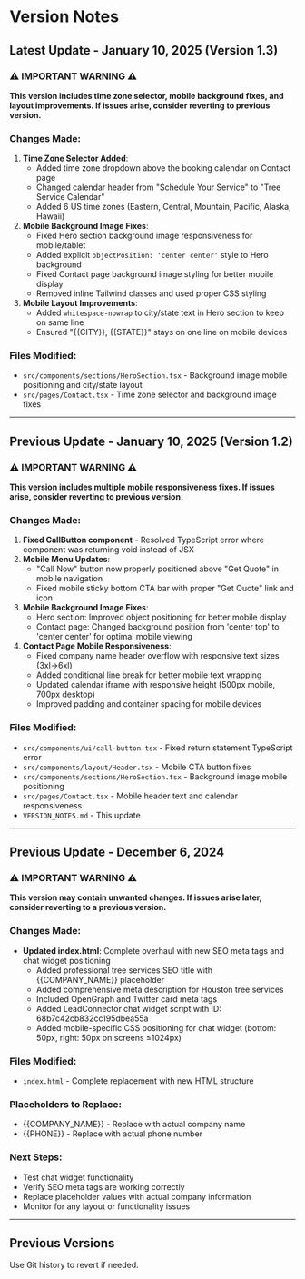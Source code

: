 # Version Notes

## Latest Update - January 10, 2025 (Version 1.3)

### ⚠️ IMPORTANT WARNING ⚠️  
**This version includes time zone selector, mobile background fixes, and layout improvements. If issues arise, consider reverting to previous version.**

### Changes Made:
1. **Time Zone Selector Added**:
   - Added time zone dropdown above the booking calendar on Contact page
   - Changed calendar header from "Schedule Your Service" to "Tree Service Calendar"
   - Added 6 US time zones (Eastern, Central, Mountain, Pacific, Alaska, Hawaii)
2. **Mobile Background Image Fixes**:
   - Fixed Hero section background image responsiveness for mobile/tablet
   - Added explicit `objectPosition: 'center center'` style to Hero background
   - Fixed Contact page background image styling for better mobile display
   - Removed inline Tailwind classes and used proper CSS styling
3. **Mobile Layout Improvements**:
   - Added `whitespace-nowrap` to city/state text in Hero section to keep on same line
   - Ensured "{{CITY}}, {{STATE}}" stays on one line on mobile devices

### Files Modified:
- `src/components/sections/HeroSection.tsx` - Background image mobile positioning and city/state layout
- `src/pages/Contact.tsx` - Time zone selector and background image fixes

---

## Previous Update - January 10, 2025 (Version 1.2)

### ⚠️ IMPORTANT WARNING ⚠️  
**This version includes multiple mobile responsiveness fixes. If issues arise, consider reverting to previous version.**

### Changes Made:
1. **Fixed CallButton component** - Resolved TypeScript error where component was returning void instead of JSX
2. **Mobile Menu Updates**:
   - "Call Now" button now properly positioned above "Get Quote" in mobile navigation
   - Fixed mobile sticky bottom CTA bar with proper "Get Quote" link and icon
3. **Mobile Background Image Fixes**:
   - Hero section: Improved object positioning for better mobile display
   - Contact page: Changed background position from 'center top' to 'center center' for optimal mobile viewing
4. **Contact Page Mobile Responsiveness**:
   - Fixed company name header overflow with responsive text sizes (3xl→6xl)
   - Added conditional line break for better mobile text wrapping
   - Updated calendar iframe with responsive height (500px mobile, 700px desktop)
   - Improved padding and container spacing for mobile devices

### Files Modified:
- `src/components/ui/call-button.tsx` - Fixed return statement TypeScript error
- `src/components/layout/Header.tsx` - Mobile CTA button fixes  
- `src/components/sections/HeroSection.tsx` - Background image mobile positioning
- `src/pages/Contact.tsx` - Mobile header text and calendar responsiveness
- `VERSION_NOTES.md` - This update

---

## Previous Update - December 6, 2024

### ⚠️ IMPORTANT WARNING ⚠️
**This version may contain unwanted changes. If issues arise later, consider reverting to a previous version.**

### Changes Made:
- **Updated index.html**: Complete overhaul with new SEO meta tags and chat widget positioning
  - Added professional tree services SEO title with {{COMPANY_NAME}} placeholder
  - Added comprehensive meta description for Houston tree services
  - Included OpenGraph and Twitter card meta tags
  - Added LeadConnector chat widget script with ID: 68b7c42cb832cc195dbea55a
  - Added mobile-specific CSS positioning for chat widget (bottom: 50px, right: 50px on screens ≤1024px)

### Files Modified:
- `index.html` - Complete replacement with new HTML structure

### Placeholders to Replace:
- {{COMPANY_NAME}} - Replace with actual company name
- {{PHONE}} - Replace with actual phone number

### Next Steps:
- Test chat widget functionality
- Verify SEO meta tags are working correctly
- Replace placeholder values with actual company information
- Monitor for any layout or functionality issues

---

## Previous Versions
Use Git history to revert if needed.